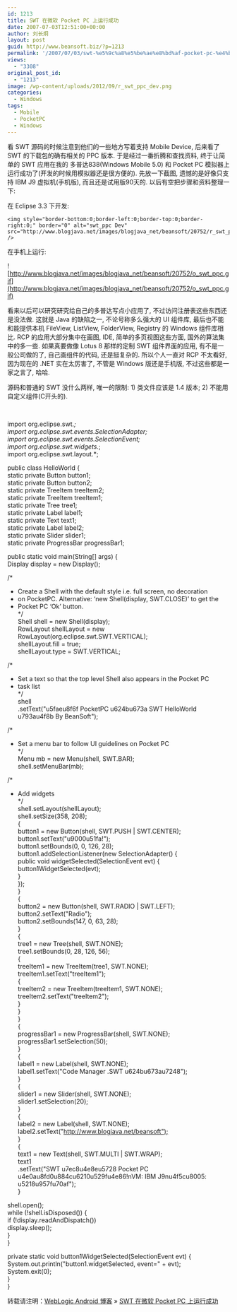 ```yaml
---
id: 1213
title: SWT 在微软 Pocket PC 上运行成功
date: 2007-07-03T12:51:00+00:00
author: 刘长炯
layout: post
guid: http://www.beansoft.biz/?p=1213
permalink: '/2007/07/03/swt-%e5%9c%a8%e5%be%ae%e8%bd%af-pocket-pc-%e4%b8%8a%e8%bf%90%e8%a1%8c%e6%88%90%e5%8a%9f/'
views:
  - "3308"
original_post_id:
  - "1213"
image: /wp-content/uploads/2012/09/r_swt_ppc_dev.png
categories:
  - Windows
tags:
  - Mobile
  - PocketPC
  - Windows
---
```

看 SWT 源码的时候注意到他们的一些地方写着支持 Mobile Device, 后来看了 SWT 的下载包的确有相关的 PPC 版本. 于是经过一番折腾和查找资料, 终于让简单的 SWT 应用在我的 多普达838(Windows Mobile 5.0) 和 Pocket PC 模拟器上运行成功了(开发的时候用模拟器还是很方便的). 先放一下截图, 遗憾的是好像只支持 IBM J9 虚拟机(手机版), 而且还是试用版90天的. 以后有空把步骤和资料整理一下:

在 Eclipse 3.3 下开发:

    <img style="border-bottom:0;border-left:0;border-top:0;border-right:0;" border="0" alt="swt_ppc Dev" src="http://www.blogjava.net/images/blogjava_net/beansoft/20752/r_swt_ppc_dev.png" />

在手机上运行:

![http://www.blogjava.net/images/blogjava_net/beansoft/20752/o_swt_ppc.gif](http://www.blogjava.net/images/blogjava_net/beansoft/20752/o_swt_ppc.gif)

看来以后可以研究研究给自己的多普达写点小应用了, 不过访问注册表这些东西还是没法做. 这就是 Java 的缺陷之一, 不论号称多么强大的 UI 组件库, 最后也不能和能提供本机 FileView, ListView, FolderView, Registry 的 Windows 组件库相比. RCP 的应用大部分集中在画图, IDE, 简单的多页视图这些方面, 国外的算法集中的多一些. 如果真要做像 Lotus 8 那样的定制 SWT 组件界面的应用, 有不是一般公司做的了, 自己画组件的代码, 还是挺复杂的. 所以个人一直对 RCP 不太看好, 因为现在的 .NET 实在太厉害了, 不管是 Windows 版还是手机版, 不过这些都是一家之言了, 哈哈.

源码和普通的 SWT 没什么两样, 唯一的限制: 1) 类文件应该是 1.4 版本; 2) 不能用自定义组件(C开头的).

&#160;

import org.eclipse.swt.*;   
import org.eclipse.swt.events.SelectionAdapter;   
import org.eclipse.swt.events.SelectionEvent;   
import org.eclipse.swt.widgets.*;   
import org.eclipse.swt.layout.*; 

public class HelloWorld {   
static private Button button1;   
static private Button button2;   
static private TreeItem treeItem2;   
static private TreeItem treeItem1;   
static private Tree tree1;   
static private Label label1;   
static private Text text1;   
static private Label label2;   
static private Slider slider1;   
static private ProgressBar progressBar1; 

public static void main(String[] args) {   
Display display = new Display(); 

/*   
* Create a Shell with the default style i.e. full screen, no decoration   
* on PocketPC. Alternative: &#8216;new Shell(display, SWT.CLOSE)&#8217; to get the   
* Pocket PC &#8216;Ok&#8217; button.   
*/   
Shell shell = new Shell(display);   
RowLayout shellLayout = new RowLayout(org.eclipse.swt.SWT.VERTICAL);   
shellLayout.fill = true;   
shellLayout.type = SWT.VERTICAL; 

/*   
* Set a text so that the top level Shell also appears in the Pocket PC   
* task list   
*/   
shell   
.setText("u5faeu8f6f PocketPC u624bu673a SWT HelloWorld u793au4f8b By BeanSoft"); 

/*   
* Set a menu bar to follow UI guidelines on Pocket PC   
*/   
Menu mb = new Menu(shell, SWT.BAR);   
shell.setMenuBar(mb); 

/*   
* Add widgets   
*/   
shell.setLayout(shellLayout);   
shell.setSize(358, 208);   
{   
button1 = new Button(shell, SWT.PUSH | SWT.CENTER);   
button1.setText("u9000u51fa!");   
button1.setBounds(0, 0, 126, 28);   
button1.addSelectionListener(new SelectionAdapter() {   
public void widgetSelected(SelectionEvent evt) {   
button1WidgetSelected(evt);   
}   
});   
}   
{   
button2 = new Button(shell, SWT.RADIO | SWT.LEFT);   
button2.setText("Radio");   
button2.setBounds(147, 0, 63, 28);   
}   
{   
tree1 = new Tree(shell, SWT.NONE);   
tree1.setBounds(0, 28, 126, 56);   
{   
treeItem1 = new TreeItem(tree1, SWT.NONE);   
treeItem1.setText("treeItem1");   
{   
treeItem2 = new TreeItem(treeItem1, SWT.NONE);   
treeItem2.setText("treeItem2");   
}   
}   
}   
{   
progressBar1 = new ProgressBar(shell, SWT.NONE);   
progressBar1.setSelection(50);   
}   
{   
label1 = new Label(shell, SWT.NONE);   
label1.setText("Code Manager .SWT u624bu673au7248");   
}   
{   
slider1 = new Slider(shell, SWT.NONE);   
slider1.setSelection(20);   
}   
{   
label2 = new Label(shell, SWT.NONE);   
label2.setText("<http://www.blogjava.net/beansoft");>   
}   
{   
text1 = new Text(shell, SWT.MULTI | SWT.WRAP);   
text1   
.setText("SWT u7ec8u4e8eu5728 Pocket PC u4e0au8fd0u884cu6210u529fu4e86!nVM: IBM J9nu4f5cu8005: u5218u957fu70af");   
} 

shell.open();   
while (!shell.isDisposed()) {   
if (!display.readAndDispatch())   
display.sleep();   
}   
} 

private static void button1WidgetSelected(SelectionEvent evt) {   
System.out.println("button1.widgetSelected, event=" + evt);   
System.exit(0);   
}   
}

转载请注明：[WebLogic Android 博客](http://www.beansoft.biz) &raquo; [SWT 在微软 Pocket PC 上运行成功](http://www.beansoft.biz/2007/07/03/swt-%e5%9c%a8%e5%be%ae%e8%bd%af-pocket-pc-%e4%b8%8a%e8%bf%90%e8%a1%8c%e6%88%90%e5%8a%9f/)